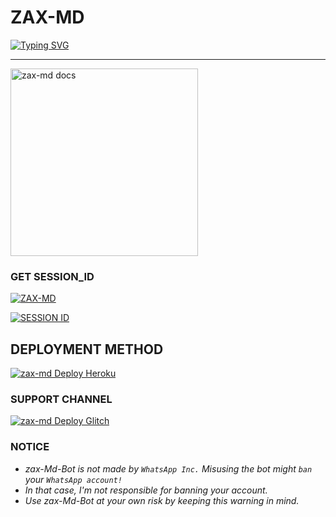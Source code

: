 # ZAX-MD

 [![Typing SVG](https://readme-typing-svg.demolab.com/?lines=🌟Hi+THERE🌟;I'M+ZAX-MD;ENJOY+WHATSAPP+BOT+WITH+PREMIUM-FEATURES🚀;🤟🏽WITH+BEST+FEATURES🔥;CREATED+BY+XHRISS-MWANJ+THANKS🌟)](https://git.io/typing-svg)
</p>

---
<p align="left">
    <img alt="zax-md docs" height="300" src="https://i.imgur.com/ubzKvCT.jpeg">
  </a>
</p>

### GET SESSION_ID 
<left>
<a href="https://github.com/Xiangzaoh/zax-md/fork"><img title="ZAX-MD" src="https://img.shields.io/badge/FORK ZAX-MD-h?color=blue&style=for-the-badge&logo=stackshare"></a>  
 
 <a href="https://swahili-0a56ccee1196.herokuapp.com//"><img title="SESSION ID" src="https://img.shields.io/badge/CONNECT TO SERVER -h?color=blue&style=for-the-badge&logo=msi"></a>

## DEPLOYMENT METHOD

<a href="https://heroku.com/deploy?template=https://github.com/Xiangzaoh/zax-md"><img title="zax-md Deploy Heroku" src="https://img.shields.io/badge/DEPLOY HEROKU-h?color=blue&style=for-the-badge&logo=heroku"></a> 

 ### SUPPORT CHANNEL

<a href="https://whatsapp.com/channel/0029VaZlD9sHltY52Bg1Vy2k"><img title="zax-md Deploy Glitch" src="https://img.shields.io/badge/WHATSAPP CHANNEL-h?color=blue&style=for-the-badge&logo=whatsapp"></a>
   
### NOTICE
- *zax-Md-Bot is not made by `WhatsApp Inc.`  Misusing the bot might `ban` your `WhatsApp account!`*
- *In that case, I'm not responsible for banning your account.*
- *Use zax-Md-Bot at your own risk by keeping this warning in mind.*
